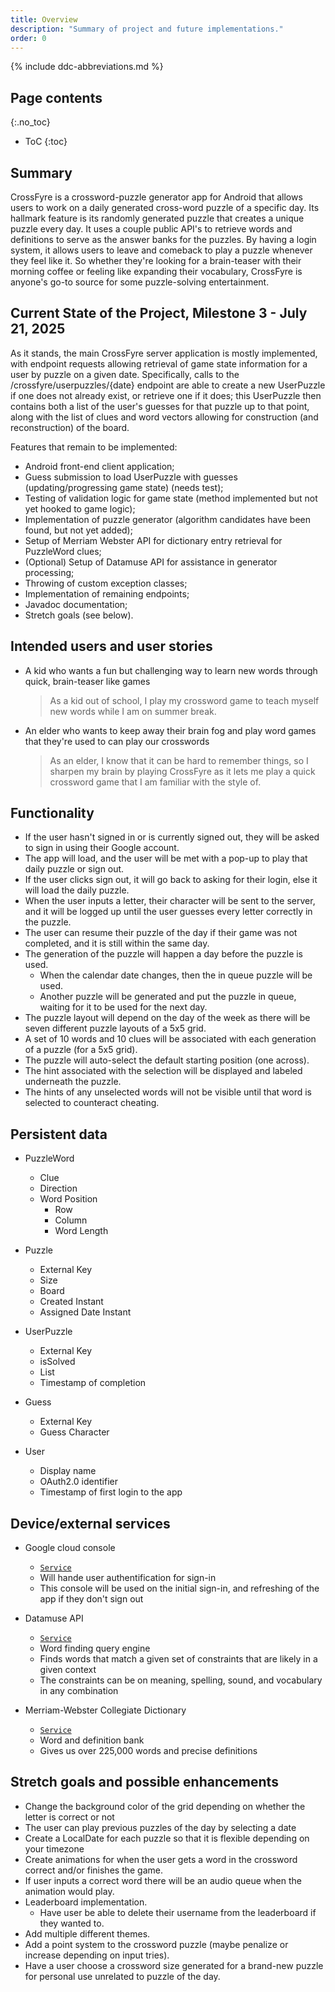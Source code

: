 ```yaml
---
title: Overview
description: "Summary of project and future implementations."
order: 0
---
```


{% include ddc-abbreviations.md %}

## Page contents

{:.no_toc}

- ToC
{:toc}

## Summary

  CrossFyre is a crossword-puzzle generator app for Android that allows users to work on a daily
generated cross-word puzzle of a specific day. Its hallmark feature is its randomly generated puzzle
that creates a unique puzzle every day. It uses a couple public API's to retrieve words and
definitions to serve as the answer banks for the puzzles. By having a login system, it allows users
to leave and comeback to play a puzzle whenever they feel like it. So whether they're looking for a
brain-teaser with their morning coffee or feeling like expanding their vocabulary, CrossFyre is
anyone's go-to source for some puzzle-solving entertainment.

## Current State of the Project, Milestone 3 - July 21, 2025

  As it stands, the main CrossFyre server application is mostly implemented, with endpoint requests
allowing retrieval of game state information for a user by puzzle on a given date. Specifically,
calls to the /crossfyre/userpuzzles/{date} endpoint are able to create a new UserPuzzle if one does
not already exist, or retrieve one if it does; this UserPuzzle then contains both a list of the 
user's guesses for that puzzle up to that point, along with the list of clues and word vectors
allowing for construction (and reconstruction) of the board.

  Features that remain to be implemented:
* Android front-end client application;
* Guess submission to load UserPuzzle with guesses (updating/progressing game state) (needs test);
* Testing of validation logic for game state (method implemented but not yet hooked to game logic);
* Implementation of puzzle generator (algorithm candidates have been found, but not yet added);
* Setup of Merriam Webster API for dictionary entry retrieval for PuzzleWord clues;
* (Optional) Setup of Datamuse API for assistance in generator processing;
* Throwing of custom exception classes;
* Implementation of remaining endpoints;
* Javadoc documentation;
* Stretch goals (see below).


## Intended users and user stories

- A kid who wants a fun but challenging way to learn new words through quick, brain-teaser like
  games
  > As a kid out of school, I play my crossword game to teach myself new words while
  I am on summer break.

- An elder who wants to keep away their brain fog and play word games that they're used to can
  play our crosswords
  > As an elder, I know that it can be hard to remember things, so I sharpen my brain by playing
  CrossFyre as it lets me play a quick crossword game that I am familiar with the style of.

## Functionality

* If the user hasn't signed in or is currently signed out, they will be asked to sign in using their Google account.
* The app will load, and the user will be met with a pop-up to play that daily puzzle or sign out.
* If the user clicks sign out, it will go back to asking for their login, else it will load the daily puzzle.
* When the user inputs a letter, their character will be sent to the server, and it will be logged up until the user guesses every letter correctly in the puzzle.
* The user can resume their puzzle of the day if their game was not completed, and it is still within the same day.
* The generation of the puzzle will happen a day before the puzzle is used.
  * When the calendar date changes, then the in queue puzzle will be used.
  * Another puzzle will be generated and put the puzzle in queue, waiting for it to be used for the next day.
* The puzzle layout will depend on the day of the week as there will be seven different puzzle layouts of a 5x5 grid.
* A set of 10 words and 10 clues will be associated with each generation of a puzzle (for a 5x5 grid).
* The puzzle will auto-select the default starting position (one across).
* The hint associated with the selection will be displayed and labeled underneath the puzzle.
* The hints of any unselected words will not be visible until that word is selected to counteract cheating.

[//]: # (Finish persistent data)
## Persistent data

* PuzzleWord
  * Clue
  * Direction
  * Word Position
    * Row
    * Column
    * Word Length

* Puzzle
  * External Key
  * Size
  * Board
  * Created Instant
  * Assigned Date Instant

* UserPuzzle
  * External Key
  * isSolved
  * List<Guesses>
  * Timestamp of completion

* Guess
  * External Key
  * Guess Character

* User
  * Display name
  * OAuth2.0 identifier
  * Timestamp of first login to the app

## Device/external services

* Google cloud console
  * [`Service`](https://console.cloud.google.com)
  * Will hande user authentification for sign-in
  * This console will be used on the initial sign-in, and refreshing of the app if they don't sign out

* Datamuse API
  * [`Service`](https://www.datamuse.com/api)
  * Word finding query engine
  * Finds words that match a given set of constraints that are likely in a given context
  * The constraints can be on meaning, spelling, sound, and vocabulary in any combination

* Merriam-Webster Collegiate Dictionary
  * [`Service`](https://dictionaryapi.com/products/api-collegiate-dictionary)
  * Word and definition bank
  * Gives us over 225,000 words and precise definitions

## Stretch goals and possible enhancements

* Change the background color of the grid depending on whether the letter is correct or not
* The user can play previous puzzles of the day by selecting a date
* Create a LocalDate for each puzzle so that it is flexible depending on your timezone
* Create animations for when the user gets a word in the crossword correct and/or finishes the game.
* If user inputs a correct word there will be an audio queue when the animation would play.
* Leaderboard implementation.
  * Have user be able to delete their username from the leaderboard if they wanted to.
* Add multiple different themes.
* Add a point system to the crossword puzzle (maybe penalize or increase depending on input tries).
* Have a user choose a crossword size generated for a brand-new puzzle for personal use unrelated to puzzle of the day.

